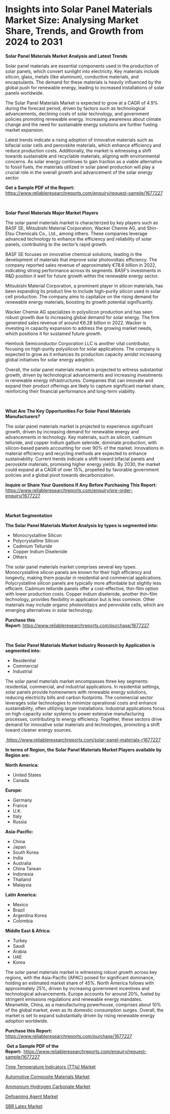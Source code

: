 <p><h1>Insights into Solar Panel Materials Market Size: Analysing Market Share, Trends, and Growth from 2024 to 2031</h1></p><p><strong>Solar Panel Materials Market Analysis and Latest Trends</strong></p>
<p><p>Solar panel materials are essential components used in the production of solar panels, which convert sunlight into electricity. Key materials include silicon, glass, metals (like aluminum), conductive materials, and encapsulants. The demand for these materials is heavily influenced by the global push for renewable energy, leading to increased installations of solar panels worldwide.</p><p>The Solar Panel Materials Market is expected to grow at a CAGR of 4.9% during the forecast period, driven by factors such as technological advancements, declining costs of solar technology, and government policies promoting renewable energy. Increasing awareness about climate change and the need for sustainable energy solutions are further fueling market expansion. </p><p>Latest trends indicate a rising adoption of innovative materials such as bifacial solar cells and perovskite materials, which enhance efficiency and reduce production costs. Additionally, the market is witnessing a shift towards sustainable and recyclable materials, aligning with environmental concerns. As solar energy continues to gain traction as a viable alternative to fossil fuels, the materials utilized in solar panel production will play a crucial role in the overall growth and advancement of the solar energy sector.</p></p>
<p><strong>Get a Sample PDF of the Report:&nbsp;</strong> <a href="https://www.reliableresearchreports.com/enquiry/request-sample/1677227?utm_campaign=3&utm_medium=2&utm_source=Github&utm_content=ia&utm_term=11122024&utm_id=solar-panel-materials">https://www.reliableresearchreports.com/enquiry/request-sample/1677227</a></p>
<p>&nbsp;</p>
<p><strong>Solar Panel Materials Major Market Players</strong></p>
<p><p>The solar panel materials market is characterized by key players such as BASF SE, Mitsubishi Material Corporation, Wacker Chemie AG, and Shin-Etsu Chemicals Co., Ltd., among others. These companies leverage advanced technology to enhance the efficiency and reliability of solar panels, contributing to the sector’s rapid growth.</p><p>BASF SE focuses on innovative chemical solutions, leading in the development of materials that improve solar photovoltaic efficiency. The company reported sales revenue of approximately €78.6 billion in 2022, indicating strong performance across its segments. BASF’s investments in R&D position it well for future growth within the renewable energy sector.</p><p>Mitsubishi Material Corporation, a prominent player in silicon materials, has been expanding its product line to include high-purity silicon used in solar cell production. The company aims to capitalize on the rising demand for renewable energy materials, boosting its growth potential significantly. </p><p>Wacker Chemie AG specializes in polysilicon production and has seen robust growth due to increasing global demand for solar energy. The firm generated sales revenue of around €6.28 billion in 2022. Wacker is investing in capacity expansion to address the growing market needs, which positions it for sustained future growth.</p><p>Hemlock Semiconductor Corporation LLC is another vital contributor, focusing on high-purity polysilicon for solar applications. The company is expected to grow as it enhances its production capacity amidst increasing global initiatives for solar energy adoption.</p><p>Overall, the solar panel materials market is projected to witness substantial growth, driven by technological advancements and increasing investments in renewable energy infrastructures. Companies that can innovate and expand their product offerings are likely to capture significant market share, reinforcing their financial performance and long-term viability.</p></p>
<p>&nbsp;</p>
<p><strong>What Are The Key Opportunities For Solar Panel Materials Manufacturers?</strong></p>
<p><p>The solar panel materials market is projected to experience significant growth, driven by increasing demand for renewable energy and advancements in technology. Key materials, such as silicon, cadmium telluride, and copper indium gallium selenide, dominate production, with silicon-based panels accounting for over 90% of the market. Innovations in material efficiency and recycling methods are expected to enhance sustainability. Current trends indicate a shift toward bifacial panels and perovskite materials, promising higher energy yields. By 2030, the market could expand at a CAGR of over 15%, propelled by favorable government policies and a global pivot towards decarbonization.</p></p>
<p><strong>Inquire or Share Your Questions If Any Before Purchasing This Report:</strong> <a href="https://www.reliableresearchreports.com/enquiry/pre-order-enquiry/1677227?utm_campaign=3&utm_medium=2&utm_source=Github&utm_content=ia&utm_term=11122024&utm_id=solar-panel-materials">https://www.reliableresearchreports.com/enquiry/pre-order-enquiry/1677227</a></p>
<p>&nbsp;</p>
<p><strong>Market Segmentation</strong></p>
<p><strong>The Solar Panel Materials Market Analysis by types is segmented into:</strong></p>
<p><ul><li>Monocrystalline Silicon</li><li>Polycrystalline Silicon</li><li>Cadmium Telluride</li><li>Copper Indium Diselenide</li><li>Others</li></ul></p>
<p><p>The solar panel materials market comprises several key types. Monocrystalline silicon panels are known for their high efficiency and longevity, making them popular in residential and commercial applications. Polycrystalline silicon panels are typically more affordable but slightly less efficient. Cadmium telluride panels offer a cost-effective, thin-film option with lower production costs. Copper indium diselenide, another thin-film technology, provides flexibility in application but is less common. Other materials may include organic photovoltaics and perovskite cells, which are emerging alternatives in solar technology.</p></p>
<p><strong>Purchase this Report:&nbsp;</strong><a href="https://www.reliableresearchreports.com/purchase/1677227?utm_campaign=3&utm_medium=2&utm_source=Github&utm_content=ia&utm_term=11122024&utm_id=solar-panel-materials">https://www.reliableresearchreports.com/purchase/1677227</a></p>
<p>&nbsp;</p>
<p><strong>The Solar Panel Materials Market Industry Research by Application is segmented into:</strong></p>
<p><ul><li>Residential</li><li>Commercial</li><li>Industrial</li></ul></p>
<p><p>The solar panel materials market encompasses three key segments: residential, commercial, and industrial applications. In residential settings, solar panels provide homeowners with renewable energy solutions, reducing electricity bills and carbon footprints. The commercial sector leverages solar technologies to minimize operational costs and enhance sustainability, often utilizing larger installations. Industrial applications focus on high-capacity solar systems to power extensive manufacturing processes, contributing to energy efficiency. Together, these sectors drive demand for innovative solar materials and technologies, promoting a shift toward cleaner energy sources.</p></p>
<p><a href="https://www.reliableresearchreports.com/solar-panel-materials-r1677227?utm_campaign=3&utm_medium=2&utm_source=Github&utm_content=ia&utm_term=11122024&utm_id=solar-panel-materials">&nbsp;https://www.reliableresearchreports.com/solar-panel-materials-r1677227</a></p>
<p><strong>In terms of Region, the Solar Panel Materials Market Players available by Region are:</strong></p>
<p>
    <p> <strong> North America: </strong>
        <ul>
            <li>United States</li>
            <li>Canada</li>
        </ul>
        </p> 
    <p> <strong> Europe: </strong>
        <ul>
            <li>Germany</li>
            <li>France</li>
            <li>U.K.</li>
            <li>Italy</li>
            <li>Russia</li>
        </ul>
        </p> 
    <p> <strong> Asia-Pacific: </strong>
        <ul>
            <li>China</li>
            <li>Japan</li>
            <li>South Korea</li>
            <li>India</li>
            <li>Australia</li>
            <li>China Taiwan</li>
            <li>Indonesia</li>
            <li>Thailand</li>
            <li>Malaysia</li>
        </ul>
        </p> 
    <p> <strong> Latin America: </strong>
        <ul>
            <li>Mexico</li>
            <li>Brazil</li>
            <li>Argentina Korea</li>
            <li>Colombia</li>
        </ul>
        </p> 
    <p> <strong> Middle East & Africa: </strong>
        <ul>
            <li>Turkey</li>
            <li>Saudi</li>
            <li>Arabia</li>
            <li>UAE</li>
            <li>Korea</li>
        </ul>
    </p>
    </p>
<p><p>The solar panel materials market is witnessing robust growth across key regions, with the Asia-Pacific (APAC) poised for significant dominance, holding an estimated market share of 45%. North America follows with approximately 25%, driven by increasing government incentives and technological advancements. Europe accounts for around 20%, fueled by stringent emissions regulations and renewable energy mandates. Meanwhile, China, as a manufacturing powerhouse, comprises about 10% of the global market, even as its domestic consumption surges. Overall, the market is set to expand substantially driven by rising renewable energy adoption worldwide.</p></p>
<p><strong>Purchase this Report: </strong><a href="https://www.reliableresearchreports.com/purchase/1677227?utm_campaign=3&utm_medium=2&utm_source=Github&utm_content=ia&utm_term=11122024&utm_id=solar-panel-materials">https://www.reliableresearchreports.com/purchase/1677227</a></p>
<p>&nbsp;<strong>Get a Sample PDF of the Report:&nbsp;&nbsp;</strong><a href="https://www.reliableresearchreports.com/enquiry/request-sample/1677227?utm_campaign=3&utm_medium=2&utm_source=Github&utm_content=ia&utm_term=11122024&utm_id=solar-panel-materials">https://www.reliableresearchreports.com/enquiry/request-sample/1677227</a></p>
<p><strong></strong></p>
<p><p><a href="https://github.com/deonnamcelhi0/Market-Research-Report-List-1/blob/main/time-temperature-indicators-ttis-market.md?utm_campaign=3&utm_medium=2&utm_source=Github&utm_content=ia&utm_term=11122024&utm_id=solar-panel-materials">Time Temperature Indicators (TTIs) Market</a></p><p><a href="https://www.linkedin.com/pulse/automotive-composite-materials-market-analysis-size-share-trends-xlxve?utm_campaign=3&utm_medium=2&utm_source=Github&utm_content=ia&utm_term=11122024&utm_id=solar-panel-materials">Automotive Composite Materials Market</a></p><p><a href="https://www.linkedin.com/pulse/ammonium-hydrogen-carbonate-market-research-report-analyzing-gqtne?utm_campaign=3&utm_medium=2&utm_source=Github&utm_content=ia&utm_term=11122024&utm_id=solar-panel-materials">Ammonium Hydrogen Carbonate Market</a></p><p><a href="https://github.com/sca704osol/Market-Research-Report-List-1/blob/main/defoaming-agent-market.md?utm_campaign=3&utm_medium=2&utm_source=Github&utm_content=ia&utm_term=11122024&utm_id=solar-panel-materials">Defoaming Agent Market</a></p><p><a href="https://www.linkedin.com/pulse/sbr-latex-market-size-analysis-2024-2031-projected-cagr-137-addbe?utm_campaign=3&utm_medium=2&utm_source=Github&utm_content=ia&utm_term=11122024&utm_id=solar-panel-materials">SBR Latex Market</a></p></p>